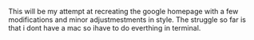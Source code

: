 This will be my attempt at recreating the google homepage with a few modifications and minor adjustmestments in style.  The struggle so far is that i dont have a mac so ihave to do everthing in terminal.